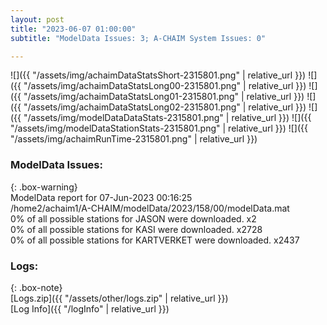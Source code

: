 ```yaml
---
layout: post
title: "2023-06-07 01:00:00"
subtitle: "ModelData Issues: 3; A-CHAIM System Issues: 0"

---
```


![]({{ "/assets/img/achaimDataStatsShort-2315801.png" | relative_url }})
![]({{ "/assets/img/achaimDataStatsLong00-2315801.png" | relative_url }})
![]({{ "/assets/img/achaimDataStatsLong01-2315801.png" | relative_url }})
![]({{ "/assets/img/achaimDataStatsLong02-2315801.png" | relative_url }})
![]({{ "/assets/img/modelDataDataStats-2315801.png" | relative_url }})
![]({{ "/assets/img/modelDataStationStats-2315801.png" | relative_url }})
![]({{ "/assets/img/achaimRunTime-2315801.png" | relative_url }})


### ModelData Issues:  
  
{: .box-warning}  
 ModelData report for 07-Jun-2023 00:16:25   
 /home2/achaim1/A-CHAIM/modelData/2023/158/00/modelData.mat   
 0% of all possible stations for JASON were downloaded. x2   
 0% of all possible stations for KASI were downloaded. x2728   
 0% of all possible stations for KARTVERKET were downloaded. x2437   
  


### Logs:  
  
{: .box-note}  
[Logs.zip]({{ "/assets/other/logs.zip" | relative_url }})  
[Log Info]({{ "/logInfo" | relative_url }})  

